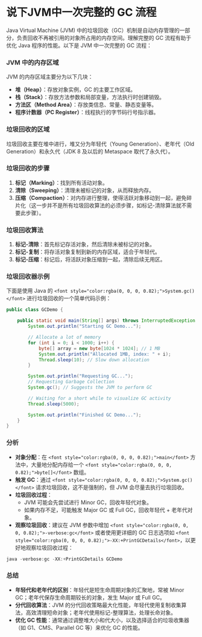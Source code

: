 # 说下JVM中一次完整的 GC 流程

<font style="color:rgba(0, 0, 0, 0.82);">Java Virtual Machine (JVM) 中的垃圾回收（GC）机制是自动内存管理的一部分，负责回收不再被引用的对象所占用的内存空间。理解完整的 GC 流程有助于优化 Java 程序的性能。以下是 JVM 中一次完整的 GC 流程：</font>

### <font style="color:rgba(0, 0, 0, 0.82);">JVM 中的内存区域</font>

<font style="color:rgba(0, 0, 0, 0.82);">JVM 的内存区域主要分为以下几块：</font>

+ **<font style="color:rgba(0, 0, 0, 0.82);">堆（Heap）</font>**<font style="color:rgba(0, 0, 0, 0.82);">：存放对象实例，GC 的主要工作区域。</font>
+ **<font style="color:rgba(0, 0, 0, 0.82);">栈（Stack）</font>**<font style="color:rgba(0, 0, 0, 0.82);">：存放方法参数和局部变量，方法执行时创建销毁。</font>
+ **<font style="color:rgba(0, 0, 0, 0.82);">方法区（Method Area）</font>**<font style="color:rgba(0, 0, 0, 0.82);">：存放类信息、常量、静态变量等。</font>
+ **<font style="color:rgba(0, 0, 0, 0.82);">程序计数器（PC Register）</font>**<font style="color:rgba(0, 0, 0, 0.82);">：线程执行的字节码行号指示器。</font>

### <font style="color:rgba(0, 0, 0, 0.82);">垃圾回收的区域</font>

<font style="color:rgba(0, 0, 0, 0.82);">垃圾回收主要在堆中进行，堆又分为年轻代（Young Generation）、老年代（Old Generation）和永久代（JDK 8 及以后的 Metaspace 取代了永久代）。</font>

### <font style="color:rgba(0, 0, 0, 0.82);">垃圾回收的步骤</font>

1. **<font style="color:rgba(0, 0, 0, 0.82);">标记（Marking）</font>**<font style="color:rgba(0, 0, 0, 0.82);">：找到所有活动对象。</font>
2. **<font style="color:rgba(0, 0, 0, 0.82);">清除（Sweeping）</font>**<font style="color:rgba(0, 0, 0, 0.82);">：清理未被标记的对象，从而释放内存。</font>
3. **<font style="color:rgba(0, 0, 0, 0.82);">压缩（Compaction）</font>**<font style="color:rgba(0, 0, 0, 0.82);">：对内存进行整理，使得活跃对象移动到一起，避免碎片化（这一步并不是所有垃圾回收算法的必须步骤，如标记-清除算法就不需要此步骤）。</font>

### <font style="color:rgba(0, 0, 0, 0.82);">垃圾回收算法</font>

1. **<font style="color:rgba(0, 0, 0, 0.82);">标记-清除</font>**<font style="color:rgba(0, 0, 0, 0.82);">：首先标记存活对象，然后清除未被标记的对象。</font>
2. **<font style="color:rgba(0, 0, 0, 0.82);">标记-复制</font>**<font style="color:rgba(0, 0, 0, 0.82);">：将存活对象复制到新的内存区域，适合于年轻代。</font>
3. **<font style="color:rgba(0, 0, 0, 0.82);">标记-压缩</font>**<font style="color:rgba(0, 0, 0, 0.82);">：标记后，将活跃对象压缩到一起，清除后续无用区。</font>

### <font style="color:rgba(0, 0, 0, 0.82);">垃圾回收器示例</font>

<font style="color:rgba(0, 0, 0, 0.82);">下面是使用 Java 的</font><font style="color:rgba(0, 0, 0, 0.82);"> </font>`<font style="color:rgba(0, 0, 0, 0.82);">System.gc()</font>`<font style="color:rgba(0, 0, 0, 0.82);"> </font><font style="color:rgba(0, 0, 0, 0.82);">进行垃圾回收的一个简单代码示例：</font>

```java
public class GCDemo {  

    public static void main(String[] args) throws InterruptedException {  
        System.out.println("Starting GC Demo...");  

        // Allocate a lot of memory  
        for (int i = 0; i < 1000; i++) {  
            byte[] array = new byte[1024 * 1024]; // 1 MB  
            System.out.println("Allocated 1MB, index: " + i);  
            Thread.sleep(10); // Slow down allocation  
        }  

        System.out.println("Requesting GC...");  
        // Requesting Garbage Collection  
        System.gc(); // Suggests the JVM to perform GC  

        // Waiting for a short while to visualize GC activity  
        Thread.sleep(5000);  

        System.out.println("Finished GC Demo...");  
    }  
}
```

### <font style="color:rgba(0, 0, 0, 0.82);">分析</font>

+ **<font style="color:rgba(0, 0, 0, 0.82);">对象分配</font>**<font style="color:rgba(0, 0, 0, 0.82);">：在</font><font style="color:rgba(0, 0, 0, 0.82);"> </font>`<font style="color:rgba(0, 0, 0, 0.82);">main</font>`<font style="color:rgba(0, 0, 0, 0.82);"> </font><font style="color:rgba(0, 0, 0, 0.82);">方法中，大量地分配内存给一个</font><font style="color:rgba(0, 0, 0, 0.82);"> </font>`<font style="color:rgba(0, 0, 0, 0.82);">byte[]</font>`<font style="color:rgba(0, 0, 0, 0.82);"> </font><font style="color:rgba(0, 0, 0, 0.82);">数组。</font>
+ **<font style="color:rgba(0, 0, 0, 0.82);">触发 GC</font>**<font style="color:rgba(0, 0, 0, 0.82);">：通过</font><font style="color:rgba(0, 0, 0, 0.82);"> </font>`<font style="color:rgba(0, 0, 0, 0.82);">System.gc()</font>`<font style="color:rgba(0, 0, 0, 0.82);"> </font><font style="color:rgba(0, 0, 0, 0.82);">请求垃圾回收，这不是强制的，但 JVM 会尽量去执行垃圾回收。</font>
+ **<font style="color:rgba(0, 0, 0, 0.82);">垃圾回收过程</font>**<font style="color:rgba(0, 0, 0, 0.82);">：</font>
  + <font style="color:rgba(0, 0, 0, 0.82);">JVM 可能会先尝试进行 Minor GC，回收年轻代对象。</font>
  + <font style="color:rgba(0, 0, 0, 0.82);">如果内存不足，可能触发 Major GC 或 Full GC，回收年轻代 + 老年代对象。</font>
+ **<font style="color:rgba(0, 0, 0, 0.82);">观察垃圾回收</font>**<font style="color:rgba(0, 0, 0, 0.82);">：建议在 JVM 参数中增加</font><font style="color:rgba(0, 0, 0, 0.82);"> </font>`<font style="color:rgba(0, 0, 0, 0.82);">-verbose:gc</font>`<font style="color:rgba(0, 0, 0, 0.82);"> </font><font style="color:rgba(0, 0, 0, 0.82);">或者使用更详细的 GC 日志选项如</font><font style="color:rgba(0, 0, 0, 0.82);"> </font>`<font style="color:rgba(0, 0, 0, 0.82);">-XX:+PrintGCDetails</font>`<font style="color:rgba(0, 0, 0, 0.82);">，以更好地观察垃圾回收过程：</font>

```java
java -verbose:gc -XX:+PrintGCDetails GCDemo
```

### <font style="color:rgba(0, 0, 0, 0.82);">总结</font>

+ **<font style="color:rgba(0, 0, 0, 0.82);">年轻代和老年代的区别</font>**<font style="color:rgba(0, 0, 0, 0.82);">：年轻代是短生命周期对象的汇聚地，常被 Minor GC；老年代保存生命周期较长的对象，发生 Major 或 Full GC。</font>
+ **<font style="color:rgba(0, 0, 0, 0.82);">分代回收算法</font>**<font style="color:rgba(0, 0, 0, 0.82);">：JVM 的分代回收策略最大化性能，年轻代使用复制收集算法，高效清理短命对象；老年代使用标记-整理算法，处理长命对象。</font>
+ **<font style="color:rgba(0, 0, 0, 0.82);">优化 GC 性能</font>**<font style="color:rgba(0, 0, 0, 0.82);">：通常通过调整堆大小和代大小，以及选择适合的垃圾收集器（如 G1、CMS、Parallel GC 等）来优化 GC 的性能。</font>
